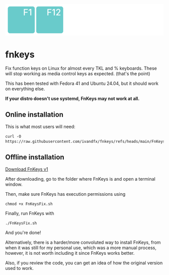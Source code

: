 ![FnKeys Logo](https://github.com/ivandfx/fnkeys/blob/main/fnkeys_logo.png?raw=true)

# fnkeys
Fix function keys on Linux for almost every TKL and % keyboards. These will stop working as media control keys as expected. (that's the point)

This has been tested with Fedora 41 and Ubuntu 24.04, but it should work on everything else.

**If your distro doesn't use systemd, FnKeys may not work at all.**

## Online installation
This is what most users will need:
```
curl -O https://raw.githubusercontent.com/ivandfx/fnkeys/refs/heads/main/FnKeysFix.sh
```

## Offline installation
[Download FnKeys v1](https://github.com/ivandfx/fnkeys/releases/download/v1/FnKeysFix.sh)

After downloading, go to the folder where FnKeys is and open a terminal window.

Then, make sure FnKeys has execution permissions using
```
chmod +x FnKeysFix.sh 
```
Finally, run FnKeys with
```
./FnKeysFix.sh
```

And you're done!


Alternatively, there is a harder/more convoluted way to install FnKeys, from when it was still for my personal use, which was a more manual process, however, it is not worth including it since FnKeys works better.

Also, if you review the code, you can get an idea of ​​how the original version used to work.

